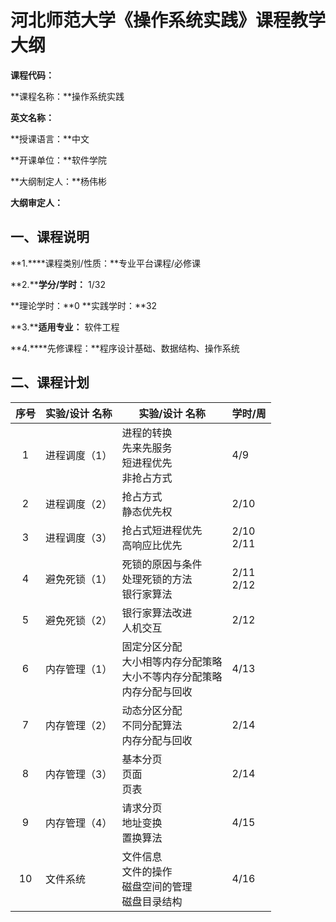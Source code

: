 # 河北师范大学《操作系统实践》课程教学大纲

**课程代码：**  

**课程名称：**操作系统实践  

**英文名称：**  

**授课语言：**中文  


**开课单位：**软件学院  

**大纲制定人：**杨伟彬  

**大纲审定人：**  

## 一、课程说明  

**1.****课程类别/性质：**专业平台课程/必修课  

**2.****学分/学时：** 1/32  

  **理论学时：**0      **实践学时：**32  

**3.****适用专业：** 软件工程  

**4.****先修课程：**程序设计基础、数据结构、操作系统  
## 二、课程计划  

序号|实验/设计 名称|实验/设计 名称|学时/周 
:------:|------|------|------
1|进程调度（1）|进程的转换<br>先来先服务<br>短进程优先<br>非抢占方式|4/9  
2|进程调度（2）|抢占方式<br>静态优先权|2/10  
3|进程调度（3）|抢占式短进程优先<br>高响应比优先|2/10 <br>2/11  
4|避免死锁（1）|死锁的原因与条件<br>处理死锁的方法<br>银行家算法|2/11 <br>2/12  
5|避免死锁（2）|银行家算法改进<br>人机交互|2/12  
6|内存管理（1）|固定分区分配<br>大小相等内存分配策略<br>大小不等内存分配策略<br>内存分配与回收|4/13  
7|内存管理（2）|动态分区分配<br>不同分配算法<br>内存分配与回收|2/14  
8|内存管理（3）|基本分页<br>页面<br>页表|2/14  
9|内存管理（4）|请求分页<br>地址变换<br>置换算法|4/15  
10|文件系统|文件信息<br>文件的操作<br>磁盘空间的管理<br>磁盘目录结构|4/16  



